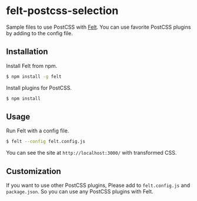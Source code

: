 # felt-postcss-selection

Sample files to use PostCSS with [Felt](https://github.com/cognitom/felt).
You can use favorite PostCSS plugins by adding to the config file.

## Installation

Install Felt from npm.

```bash
$ npm install -g felt
```

Install plugins for PostCSS.

```bash
$ npm install
```

## Usage

Run Felt with a config file.

```bash
$ felt --config felt.config.js
```

You can see the site at `http://localhost:3000/` with transformed CSS.

## Customization

If you want to use other PostCSS plugins, Please add to `felt.config.js` and `package.json`.
So you can use any PostCSS plugins with Felt.
